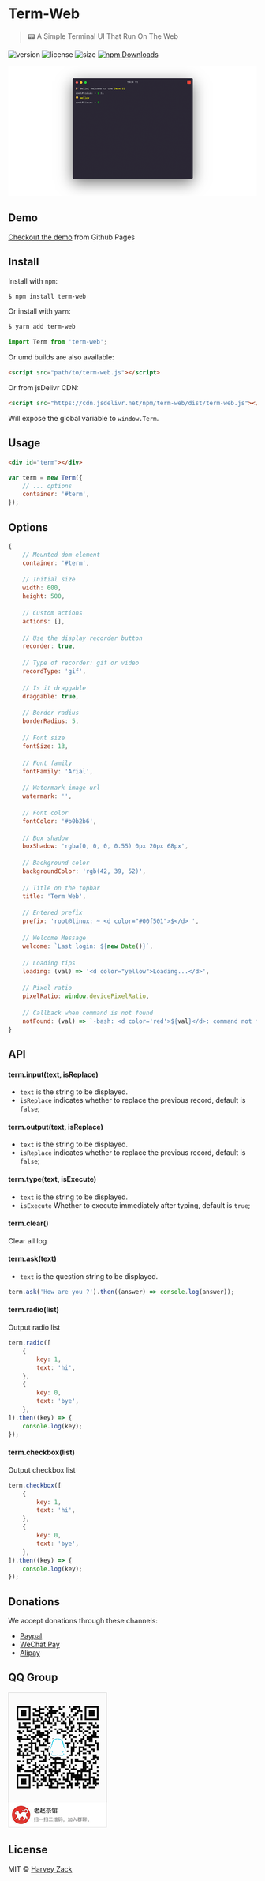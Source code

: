 # Term-Web

> :pager: A Simple Terminal UI That Run On The Web

![version](https://badgen.net/npm/v/term-web)
![license](https://badgen.net/npm/license/term-web)
![size](https://badgen.net/bundlephobia/minzip/term-web)
[![npm Downloads](https://img.shields.io/npm/dt/term-web.svg)](https://www.npmjs.com/package/term-web)

![Screenshot](./images/screenshot.png)

## Demo

[Checkout the demo](https://term-web.js.org) from Github Pages

## Install

Install with `npm`:

```bash
$ npm install term-web
```

Or install with `yarn`:

```bash
$ yarn add term-web
```

```js
import Term from 'term-web';
```

Or umd builds are also available:

```html
<script src="path/to/term-web.js"></script>
```

Or from jsDelivr CDN:

```html
<script src="https://cdn.jsdelivr.net/npm/term-web/dist/term-web.js"></script>
```

Will expose the global variable to `window.Term`.

## Usage

```html
<div id="term"></div>
```

```js
var term = new Term({
    // ... options
    container: '#term',
});
```

## Options

```js
{
    // Mounted dom element
    container: '#term',

    // Initial size
    width: 600,
    height: 500,

    // Custom actions
    actions: [],

    // Use the display recorder button
    recorder: true,

    // Type of recorder: gif or video
    recordType: 'gif',

    // Is it draggable
    draggable: true,

    // Border radius
    borderRadius: 5,

    // Font size
    fontSize: 13,

    // Font family
    fontFamily: 'Arial',

    // Watermark image url
    watermark: '',

    // Font color
    fontColor: '#b0b2b6',

    // Box shadow
    boxShadow: 'rgba(0, 0, 0, 0.55) 0px 20px 68px',

    // Background color
    backgroundColor: 'rgb(42, 39, 52)',

    // Title on the topbar
    title: 'Term Web',

    // Entered prefix
    prefix: 'root@linux: ~ <d color="#00f501">$</d> ',

    // Welcome Message
    welcome: `Last login: ${new Date()}`,

    // Loading tips
    loading: (val) => '<d color="yellow">Loading...</d>',

    // Pixel ratio
    pixelRatio: window.devicePixelRatio,

    // Callback when command is not found
    notFound: (val) => `-bash: <d color='red'>${val}</d>: command not found`,
}
```

## API

#### term.input(text, isReplace)

-   `text` is the string to be displayed.
-   `isReplace` indicates whether to replace the previous record, default is `false`;

#### term.output(text, isReplace)

-   `text` is the string to be displayed.
-   `isReplace` indicates whether to replace the previous record, default is `false`;

#### term.type(text, isExecute)

-   `text` is the string to be displayed.
-   `isExecute` Whether to execute immediately after typing, default is `true`;

#### term.clear()

Clear all log

#### term.ask(text)

-   `text` is the question string to be displayed.

```js
term.ask('How are you ?').then((answer) => console.log(answer));
```

#### term.radio(list)

Output radio list

```js
term.radio([
    {
        key: 1,
        text: 'hi',
    },
    {
        key: 0,
        text: 'bye',
    },
]).then((key) => {
    console.log(key);
});
```

#### term.checkbox(list)

Output checkbox list

```js
term.checkbox([
    {
        key: 1,
        text: 'hi',
    },
    {
        key: 0,
        text: 'bye',
    },
]).then((key) => {
    console.log(key);
});
```

## Donations

We accept donations through these channels:

-   [Paypal](https://www.paypal.me/harveyzack)
-   [WeChat Pay](./images/wechatpay.jpg)
-   [Alipay](./images/alipay.jpg)

## QQ Group

![QQ Group](./images/qqgroup.png)

## License

MIT © [Harvey Zack](https://sleepy.im/)
